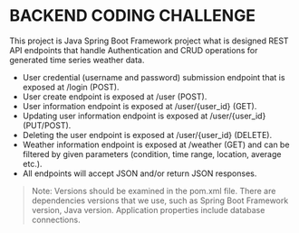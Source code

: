 # BACKEND CODING CHALLENGE

This project is Java Spring Boot Framework project what is designed REST API endpoints that handle Authentication and CRUD operations for generated time series weather data.

- User credential (username and password) submission endpoint that is exposed at /login (POST).
- User create endpoint is exposed at /user (POST).
- User information endpoint is exposed at /user/{user_id} (GET).
- Updating user information endpoint is exposed at /user/{user_id} (PUT/POST).
- Deleting the user endpoint is exposed at /user/{user_id} (DELETE).
- Weather information endpoint is exposed at /weather (GET) and can be filtered by given parameters (condition, time range, location, average etc.).
- All endpoints will accept JSON and/or return JSON responses.

> Note: Versions should be examined in the pom.xml file. There are dependencies versions that we use, such as Spring Boot Framework version, Java version. Application properties include database connections.

